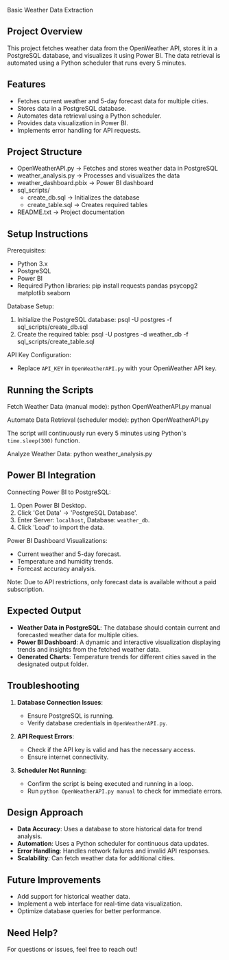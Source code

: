 Basic Weather Data Extraction

Project Overview
----------------
This project fetches weather data from the OpenWeather API, stores it in a PostgreSQL database, and visualizes it using Power BI. The data retrieval is automated using a Python scheduler that runs every 5 minutes.

Features
--------
- Fetches current weather and 5-day forecast data for multiple cities.
- Stores data in a PostgreSQL database.
- Automates data retrieval using a Python scheduler.
- Provides data visualization in Power BI.
- Implements error handling for API requests.

Project Structure
-----------------
- OpenWeatherAPI.py  -> Fetches and stores weather data in PostgreSQL
- weather_analysis.py -> Processes and visualizes the data
- weather_dashboard.pbix -> Power BI dashboard
- sql_scripts/
  - create_db.sql -> Initializes the database
  - create_table.sql -> Creates required tables
- README.txt -> Project documentation

Setup Instructions
------------------
Prerequisites:
- Python 3.x
- PostgreSQL
- Power BI
- Required Python libraries:
  pip install requests pandas psycopg2 matplotlib seaborn

Database Setup:
1. Initialize the PostgreSQL database:
   psql -U postgres -f sql_scripts/create_db.sql
2. Create the required table:
   psql -U postgres -d weather_db -f sql_scripts/create_table.sql

API Key Configuration:
- Replace `API_KEY` in `OpenWeatherAPI.py` with your OpenWeather API key.

Running the Scripts
-------------------
Fetch Weather Data (manual mode):
  python OpenWeatherAPI.py manual

Automate Data Retrieval (scheduler mode):
  python OpenWeatherAPI.py

The script will continuously run every 5 minutes using Python's `time.sleep(300)` function.

Analyze Weather Data:
  python weather_analysis.py

Power BI Integration
--------------------
Connecting Power BI to PostgreSQL:
1. Open Power BI Desktop.
2. Click 'Get Data' -> 'PostgreSQL Database'.
3. Enter Server: `localhost`, Database: `weather_db`.
4. Click 'Load' to import the data.

Power BI Dashboard Visualizations:
- Current weather and 5-day forecast.
- Temperature and humidity trends.
- Forecast accuracy analysis.

Note: Due to API restrictions, only forecast data is available without a paid subscription.

Expected Output
---------------
- **Weather Data in PostgreSQL**: The database should contain current and forecasted weather data for multiple cities.
- **Power BI Dashboard**: A dynamic and interactive visualization displaying trends and insights from the fetched weather data.
- **Generated Charts**: Temperature trends for different cities saved in the designated output folder.

Troubleshooting
---------------
1. **Database Connection Issues**:
   - Ensure PostgreSQL is running.
   - Verify database credentials in `OpenWeatherAPI.py`.
   
2. **API Request Errors**:
   - Check if the API key is valid and has the necessary access.
   - Ensure internet connectivity.
   
3. **Scheduler Not Running**:
   - Confirm the script is being executed and running in a loop.
   - Run `python OpenWeatherAPI.py manual` to check for immediate errors.

Design Approach
---------------
- **Data Accuracy**: Uses a database to store historical data for trend analysis.
- **Automation**: Uses a Python scheduler for continuous data updates.
- **Error Handling**: Handles network failures and invalid API responses.
- **Scalability**: Can fetch weather data for additional cities.

Future Improvements
-------------------
- Add support for historical weather data.
- Implement a web interface for real-time data visualization.
- Optimize database queries for better performance.

Need Help?
----------
For questions or issues, feel free to reach out!
